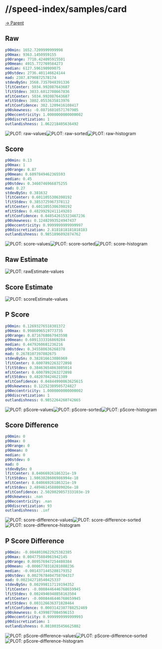 
# //speed-index/samples/card

[→ Parent](../..)


## Raw


```yaml
p90min: 1652.7209999999998
p90max: 9363.1450959155
p90range: 7710.424095915501
p90mean: 4915.772769584273
median: 6127.596190909075
p90stdev: 2736.401146624144
mad: 2387.8790872578174
stdevBySn: 3568.7357048391336
lfitCenter: 5034.992087643687
lfitStdev: 3033.6012708667836
mfitCenter: 5034.992087643687
mfitStdev: 3802.0553635813976
mfitConfidence: 382.1209416108417
p90skewness: -0.08716016571707905
p90eccentricity: 1.0000000000000002
p90discretization: 1
outlandishness: 1.062218405636492

```

![PLOT: raw-values](./raw/values.svg)![PLOT: raw-sorted](./raw/sorted.svg)![PLOT: raw-histogram](./raw/histogram.svg)
## Score


```yaml
p90min: 0.13
p90max: 1
p90range: 0.87
p90mean: 0.6097849462365593
median: 0.45
p90stdev: 0.3460746966875255
mad: 0.27
stdevBySn: 0.381632
lfitCenter: 0.6011055306398192
lfitStdev: 0.3853725967378112
mfitCenter: 0.6011055306398192
mfitStdev: 0.48299292411149203
mfitConfidence: 0.048542615323467236
p90skewness: 0.12482993524947437
p90eccentricity: 0.9999999999999997
p90discretization: 2.8181818181818183
outlandishness: 0.9851896092874762

```

![PLOT: score-values](./score/values.svg)![PLOT: score-sorted](./score/sorted.svg)![PLOT: score-histogram](./score/histogram.svg)
## Raw Estimate

![PLOT: rawEstimate-values](./rawEstimate/values.svg)
## Score Estimate

![PLOT: scoreEstimate-values](./scoreEstimate/values.svg)
## P Score


```yaml
p90min: 0.12693276518301372
p90max: 0.9986096519773735
p90range: 0.8716768867943598
p90mean: 0.6091333316869284
median: 0.4479260681236216
p90stdev: 0.345580636268378
mad: 0.2678107397802675
stdevBySn: 0.382816613086969
lfitCenter: 0.6007892263272898
lfitStdev: 0.38463654863805014
mfitCenter: 0.6007892263272898
mfitStdev: 0.482070424621389
mfitConfidence: 0.04844990063625615
p90skewness: 0.12252389505724827
p90eccentricity: 1.0000000000000002
p90discretization: 1
outlandishness: 0.9852264260742665

```

![PLOT: pScore-values](./pScore/values.svg)![PLOT: pScore-sorted](./pScore/sorted.svg)![PLOT: pScore-histogram](./pScore/histogram.svg)
## Score Difference


```yaml
p90min: 0
p90max: 0
p90range: 0
p90mean: 0
median: 0
p90stdev: 0
mad: 0
stdevBySn: 0
lfitCenter: 8.04066926186321e-19
lfitStdev: 1.9863028606986994e-18
mfitCenter: 8.04066926186321e-19
mfitStdev: 2.4894614588089026e-18
mfitConfidence: 2.5020029057333103e-19
p90skewness: .nan
p90eccentricity: .nan
p90discretization: 93
outlandishness: .inf

```

![PLOT: score-difference-values](./score-difference/values.svg)![PLOT: score-difference-sorted](./score-difference/sorted.svg)![PLOT: score-difference-histogram](./score-difference/histogram.svg)
## P Score Difference


```yaml
p90min: -0.0048010622925382385
p90max: 0.004775884961942145
p90range: 0.009576947254480384
p90mean: -0.0006770318281080236
median: -0.0014371445288179352
p90stdev: 0.0027678404758704317
mad: 0.002342718540425337
stdevBySn: 0.002998117119194352
lfitCenter: -0.0008446446768659945
lfitStdev: 0.0024946948858163504
mfitCenter: -0.0008446446768659945
mfitStdev: 0.003126636371828464
mfitConfidence: 0.0003142387788252469
p90skewness: 0.4399877084596153
p90eccentricity: 0.9999999999999993
p90discretization: 1
outlandishness: 0.8810035456625882

```

![PLOT: pScore-difference-values](./pScore-difference/values.svg)![PLOT: pScore-difference-sorted](./pScore-difference/sorted.svg)![PLOT: pScore-difference-histogram](./pScore-difference/histogram.svg)